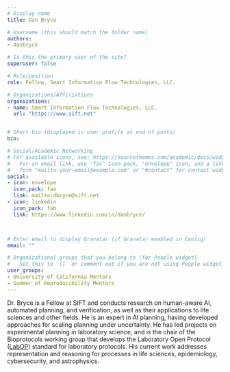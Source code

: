 ```yaml
---
# Display name
title: Dan Bryce

# Username (this should match the folder name)
authors:
- danbryce

# Is this the primary user of the site?
superuser: false

# Role/position
role: Fellow, Smart Information Flow Technologies, LLC.

# Organizations/Affiliations
organizations:
- name: Smart Information Flow Technologies, LLC.
  url: "https://www.sift.net"


# Short bio (displayed in user profile at end of posts)
bio:

# Social/Academic Networking
# For available icons, see: https://sourcethemes.com/academic/docs/widgets/#icons
#   For an email link, use "fas" icon pack, "envelope" icon, and a link in the
#   form "mailto:your-email@example.com" or "#contact" for contact widget.
social:
- icon: envelope
  icon_pack: fas
  link: mailto:dbryce@sift.net
- icon: linkedin
  icon_pack: fab
  link: https://www.linkedin.com/in/danbryce/



# Enter email to display Gravatar (if Gravatar enabled in Config)
email: ""

# Organizational groups that you belong to (for People widget)
#   Set this to `[]` or comment out if you are not using People widget.  
user_groups:
- University of California Mentors
- Summer of Reproducibility Mentors
---
```

Dr. Bryce is a Fellow at SIFT and conducts research on human-aware AI, automated planning, and verification, as well as their applications to life sciences and other fields.  He is an expert in AI planning, having developed approaches for scaling planning under uncertainty.  He has led projects on experimental planning in laboratory science, and is the chair of the Bioprotocols working group that develops the Laboratory Open Protocol ([LabOP](https://bioprotocols.github.io/labop/)) standard for laboratory protocols.  His current work addresses representation and reasoning for processes in life sciences, epidemiology, cybersecurity, and astrophysics.

